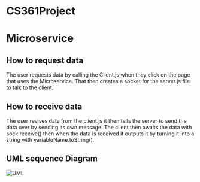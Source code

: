 # CS361Project

# Microservice

## How to request data
The user requests data by calling the Client.js when they click on the page that uses the Microservice. That then creates a socket for the server.js file to talk to the client. 
## How to receive data
The user revives data from the client.js it then tells the server to send the data over by sending its own message. The client then awaits the data with sock.receive() then when the data is received it outputs it by turning it into a string with variableName.toString().  

## UML sequence Diagram
![UML](https://user-images.githubusercontent.com/110203117/199165853-32e64d5b-d691-4494-bd92-47ce09ed7d18.png)
